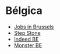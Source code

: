 # Bélgica

* [Jobs in Brussels](http://www.jobsinbrussels.com)
* [Step Stone](https://www.stepstone.be/en/)
* [Indeed BE](https://be.indeed.com)
* [Monster BE](https://www.monster.be/en/)